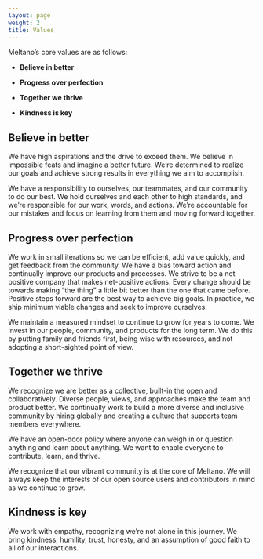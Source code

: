 ```yaml
---
layout: page
weight: 2
title: Values
---
```


Meltano’s core values are as follows:

- **Believe in better**

- **Progress over perfection**

- **Together we thrive**

- **Kindness is key**

## Believe in better
We have high aspirations and the drive to exceed them. We believe in impossible feats and imagine a better future. We’re determined to realize our goals and achieve strong results in everything we aim to accomplish.

We have a responsibility to ourselves, our teammates, and our community to do our best. We hold ourselves and each other to high standards, and we’re responsible for our work, words, and actions. We’re accountable for our mistakes and focus on learning from them and moving forward together.

## Progress over perfection
We work in small iterations so we can be efficient, add value quickly, and get feedback from the community. We have a bias toward action and continually improve our products and processes. We strive to be a net-positive company that makes net-positive actions. Every change should be towards making “the thing” a little bit better than the one that came before. Positive steps forward are the best way to achieve big goals. In practice, we ship minimum viable changes and seek to improve ourselves.

We maintain a measured mindset to continue to grow for years to come. We invest in our people, community, and products for the long term. We do this by putting family and friends first, being wise with resources, and not adopting a short-sighted point of view.

## Together we thrive
We recognize we are better as a collective, built-in the open and collaboratively. Diverse people, views, and approaches make the team and product better. We continually work to build a more diverse and inclusive community by hiring globally and creating a culture that supports team members everywhere.

We have an open-door policy where anyone can weigh in or question anything and learn about anything. We want to enable everyone to contribute, learn, and thrive.

We recognize that our vibrant community is at the core of Meltano. We will always keep the interests of our open source users and contributors in mind as we continue to grow.
## Kindness is key
We work with empathy, recognizing we’re not alone in this journey. We bring kindness, humility, trust, honesty, and an assumption of good faith to all of our interactions.
